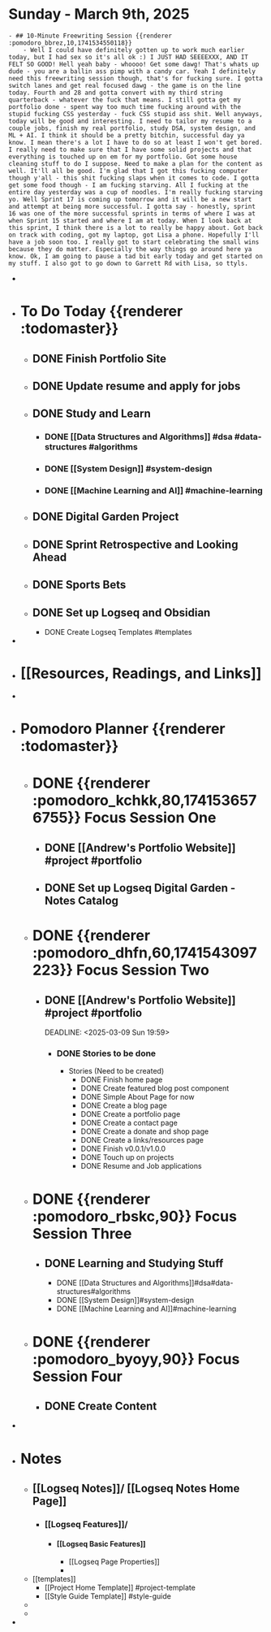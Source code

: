 # Sunday - March 9th, 2025
	- ## 10-Minute Freewriting Session {{renderer :pomodoro_bbrez,10,1741534550118}}
		- Well I could have definitely gotten up to work much earlier today, but I had sex so it's all ok :) I JUST HAD SEEEEXXX, AND IT FELT SO GOOD! Hell yeah baby - whoooo! Get some dawg! That's whats up dude - you are a ballin ass pimp with a candy car. Yeah I definitely need this freewriting session though, that's for fucking sure. I gotta switch lanes and get real focused dawg - the game is on the line today. Fourth and 28 and gotta convert with my third string quarterback - whatever the fuck that means. I still gotta get my portfolio done - spent way too much time fucking around with the stupid fucking CSS yesterday - fuck CSS stupid ass shit. Well anyways, today will be good and interesting. I need to tailor my resume to a couple jobs, finish my real portfolio, study DSA, system design, and ML + AI. I think it should be a pretty bitchin, successful day ya know. I mean there's a lot I have to do so at least I won't get bored. I really need to make sure that I have some solid projects and that everything is touched up on em for my portfolio. Got some house cleaning stuff to do I suppose. Need to make a plan for the content as well. It'll all be good. I'm glad that I got this fucking computer though y'all - this shit fucking slaps when it comes to code. I gotta get some food though - I am fucking starving. All I fucking at the entire day yesterday was a cup of noodles. I'm really fucking starving yo. Well Sprint 17 is coming up tomorrow and it will be a new start and attempt at being more successful. I gotta say - honestly, sprint 16 was one of the more successful sprints in terms of where I was at when Sprint 15 started and where I am at today. When I look back at this sprint, I think there is a lot to really be happy about. Got back on track with coding, got my laptop, got Lisa a phone. Hopefully I'll have a job soon too. I really got to start celebrating the small wins because they do matter. Especially the way things go around here ya know. Ok, I am going to pause a tad bit early today and get started on my stuff. I also got to go down to Garrett Rd with Lisa, so ttyls.
-
- # To Do Today {{renderer :todomaster}}
	- ## DONE Finish Portfolio Site
	- ## DONE Update resume and apply for jobs
	- ## DONE Study and Learn
		- ### DONE [[Data Structures and Algorithms]] #dsa #data-structures #algorithms
		- ### DONE [[System Design]] #system-design
		- ### DONE [[Machine Learning and AI]] #machine-learning
	- ## DONE Digital Garden Project
	- ## DONE Sprint Retrospective and Looking Ahead
	- ## DONE Sports Bets
	- ## DONE Set up Logseq and Obsidian
		- DONE Create Logseq Templates #templates
-
- # [[Resources, Readings, and Links]]
-
- # Pomodoro Planner {{renderer :todomaster}}
	- # DONE {{renderer :pomodoro_kchkk,80,1741536576755}} Focus Session One
		- ## DONE [[Andrew's Portfolio Website]] #project #portfolio
		- ## DONE Set up Logseq Digital Garden - Notes Catalog
	- # DONE {{renderer :pomodoro_dhfn,60,1741543097223}} Focus Session Two
		- ## DONE [[Andrew's Portfolio Website]] #project #portfolio
		  DEADLINE: <2025-03-09 Sun 19:59>
			- ### DONE Stories to be done
				- Stories (Need to be created)
					- DONE Finish home page
					- DONE Create featured blog post component
					- DONE Simple About Page for now
					- DONE Create a blog page
					- DONE Create a portfolio page
					- DONE Create a contact page
					- DONE Create a donate and shop page
					- DONE Create a links/resources page
					- DONE Finish v0.0.1/v1.0.0
					- DONE Touch up on projects
					- DONE Resume and Job applications
	- # DONE {{renderer :pomodoro_rbskc,90}} Focus Session Three
		- ## DONE Learning and Studying Stuff
			- DONE [[Data Structures and Algorithms]]#dsa#data-structures#algorithms
			- DONE [[System Design]]#system-design
			- DONE [[Machine Learning and AI]]#machine-learning
	- # DONE {{renderer :pomodoro_byoyy,90}} Focus Session Four
		- ## DONE Create Content
-
- # Notes
	- ## [[Logseq Notes]]/ [[Logseq Notes Home Page]]
		- ### [[Logseq Features]]/
			- #### [[Logseq Basic Features]]
				- [[Logseq Page Properties]]
				-
	- [[templates]]
		- [[Project Home Template]] #project-template
		- [[Style Guide Template]] #style-guide
	-
	-
-